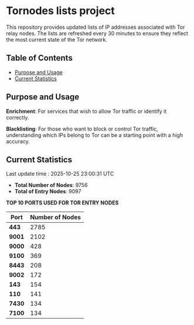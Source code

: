 # Tornodes lists project

This repository provides updated lists of IP addresses associated with Tor relay nodes. The lists are refreshed every 30 minutes to ensure they reflect the most current state of the Tor network.

## Table of Contents

- [Purpose and Usage](#purpose-and-usage)
- [Current Statistics](#current-statistics)


## Purpose and Usage

**Enrichment**: For services that wish to allow Tor traffic or identify it correctly.

**Blacklisting**: For those who want to block or control Tor traffic, understanding which IPs belong to Tor can be a starting point with a high accuracy.

## Current Statistics

Last update time : 2025-10-25 23:00:31 UTC

- **Total Number of Nodes**: 9756
- **Total of Entry Nodes**: 9097

**TOP 10 PORTS USED FOR TOR ENTRY NODES**

| **Port** | **Number of Nodes** |
|------|-----------------|
| **443**   | 2785  |
| **9001**   | 2102  |
| **9000**   | 428  |
| **9100**   | 369  |
| **8443**   | 208  |
| **9002**   | 172  |
| **143**   | 154  |
| **110**   | 141  |
| **7430**   | 134  |
| **7100**   | 134  |

